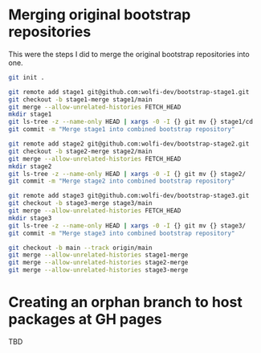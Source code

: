# Merging original bootstrap repositories

This were the steps I did to merge the original bootstrap repositories into one.

```bash
git init .

git remote add stage1 git@github.com:wolfi-dev/bootstrap-stage1.git
git checkout -b stage1-merge stage1/main
git merge --allow-unrelated-histories FETCH_HEAD
mkdir stage1
git ls-tree -z --name-only HEAD | xargs -0 -I {} git mv {} stage1/cd
git commit -m "Merge stage1 into combined bootstrap repository"

git remote add stage2 git@github.com:wolfi-dev/bootstrap-stage2.git
git checkout -b stage2-merge stage2/main
git merge --allow-unrelated-histories FETCH_HEAD
mkdir stage2
git ls-tree -z --name-only HEAD | xargs -0 -I {} git mv {} stage2/
git commit -m "Merge stage2 into combined bootstrap repository"

git remote add stage3 git@github.com:wolfi-dev/bootstrap-stage3.git
git checkout -b stage3-merge stage3/main
git merge --allow-unrelated-histories FETCH_HEAD
mkdir stage3
git ls-tree -z --name-only HEAD | xargs -0 -I {} git mv {} stage3/
git commit -m "Merge stage3 into combined bootstrap repository"

git checkout -b main --track origin/main
git merge --allow-unrelated-histories stage1-merge
git merge --allow-unrelated-histories stage2-merge
git merge --allow-unrelated-histories stage3-merge
```

# Creating an orphan branch to host packages at GH pages

TBD